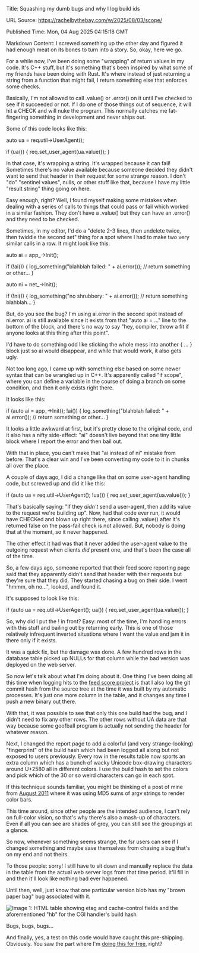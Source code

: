 Title: Squashing my dumb bugs and why I log build ids

URL Source: https://rachelbythebay.com/w/2025/08/03/scope/

Published Time: Mon, 04 Aug 2025 04:15:18 GMT

Markdown Content:
I screwed something up the other day and figured it had enough meat on its bones to turn into a story. So, okay, here we go.

For a while now, I've been doing some "wrapping" of return values in my code. It's C++ stuff, but it's something that's been inspired by what some of my friends have been doing with Rust. It's where instead of just returning a string from a function that might fail, I return something else that enforces some checks.

Basically, I'm not allowed to call .value() or .error() on it until I've checked to see if it succeeded or not. If I do one of those things out of sequence, it will hit a CHECK and will nuke the program. This normally catches me fat-fingering something in development and never ships out.

Some of this code looks like this:

auto ua = req.util->UserAgent();

if (ua()) {
  req.set_user_agent(ua.value());
}

In that case, it's wrapping a string. It's wrapped because it can fail! Sometimes there's no value available because someone decided they didn't want to send that header in their request for some strange reason. I don't "do" "sentinel values", nulls, or other stuff like that, because I have my little "result string" thing going on here.

Easy enough, right? Well, I found myself making some mistakes when dealing with a series of calls to things that could pass or fail which worked in a similar fashion. They don't have a .value() but they can have an .error() and they need to be checked.

Sometimes, in my editor, I'd do a "delete 2-3 lines, then undelete twice, then twiddle the second set" thing for a spot where I had to make two very similar calls in a row. It might look like this:

auto ai = app_->Init();

if (!ai()) {
  log_something("blahblah failed: " + ai.error());
  // return something or other...
}

auto ni = net_->Init();

if (!ni()) {
  log_something("no shrubbery: " + ai.error());
  // return something blahblah...
}

But, do you see the bug? I'm using ai.error in the second spot instead of ni.error. ai is still available since it exists from that "auto ai = ..." line to the bottom of the block, and there's no way to say "hey, compiler, throw a fit if anyone looks at this thing after this point".

I'd have to do something odd like sticking the whole mess into another { ... } block just so ai would disappear, and while that would work, it also gets ugly.

Not too long ago, I came up with something else based on some newer syntax that can be wrangled up in C++. It's apparently called "if scope", where you can define a variable in the course of doing a branch on some condition, and then it only exists right there.

It looks like this:

if (auto ai = app_->Init(); !ai()) {
  log_something("blahblah failed: " + ai.error());
  // return something or other...
}

It looks a little awkward at first, but it's pretty close to the original code, and it also has a nifty side-effect: "ai" doesn't live beyond that one tiny little block where I report the error and then bail out.

With that in place, you can't make that "ai instead of ni" mistake from before. That's a clear win and I've been converting my code to it in chunks all over the place.

A couple of days ago, I did a change like that on some user-agent handling code, but screwed up and did it like this:

if (auto ua = req.util->UserAgent(); !ua()) {
  req.set_user_agent(ua.value());
}

That's basically saying: "if they *didn't* send a user-agent, then add its value to the request we're building up". Now, had that code ever run, it would have CHECKed and blown up right there, since calling .value() after it's returned false on the pass-fail check is not allowed. But, nobody is doing that at the moment, so it never happened.

The other effect it had was that it never added the user-agent value to the outgoing request when clients _did_ present one, and that's been the case all of the time.

So, a few days ago, someone reported that their feed score reporting page said that they apparently didn't send that header with their requests but they're sure that they did. They started chasing a bug on their side. I went "hmmm, oh no...", looked, and found it.

It's supposed to look like this:

if (auto ua = req.util->UserAgent(); ua()) {
  req.set_user_agent(ua.value());
}

So, why did I put the ! in front? Easy: most of the time, I'm handling errors with this stuff and bailing out by returning early. This is one of those relatively infrequent inverted situations where I want the value and jam it in there only if it exists.

It was a quick fix, but the damage was done. A few hundred rows in the database table picked up NULLs for that column while the bad version was deployed on the web server.

So now let's talk about what I'm doing about it. One thing I've been doing all this time when logging hits to the [feed score project](https://rachelbythebay.com/w/2024/05/30/fs/) is that I also log the git commit hash from the source tree at the time it was built by my automatic processes. It's just one more column in the table, and it changes any time I push a new binary out there.

With that, it was possible to see that only this one build had the bug, and I didn't need to fix any other rows. The other rows without UA data are that way because some goofball program is actually not sending the header for whatever reason.

Next, I changed the report page to add a colorful (and very strange-looking) "fingerprint" of the build hash which had been logged all along but not exposed to users previously. Every row in the results table now sports an extra column which has a bunch of wacky Unicode box-drawing characters around U+2580 all in different colors. I use the build hash to set the colors and pick which of the 30 or so weird characters can go in each spot.

If this technique sounds familiar, you might be thinking of a post of mine from [August 2011](https://rachelbythebay.com/w/2011/08/11/stripes/) where it was using MD5 sums of argv strings to render color bars.

This time around, since other people are the intended audience, I can't rely on full-color vision, so that's why there's also a mash-up of characters. Even if all you can see are shades of grey, you can still see the groupings at a glance.

So now, whenever something seems strange, the fsr users can see if I changed something and maybe save themselves from chasing a bug that's on my end and not theirs.

To those people: sorry! I still have to sit down and manually replace the data in the table from the actual web server logs from that time period. It'll fill in and then it'll look like nothing bad ever happened.

Until then, well, just know that one particular version blob has my "brown paper bag" bug associated with it.

![Image 1: HTML table showing etag and cache-control fields and the aforementioned "hb" for the CGI handler's build hash](https://rachelbythebay.com/w/2025/08/03/scope/hb.png)

Bugs, bugs, bugs...

And finally, yes, a test on this code would have caught this pre-shipping. Obviously. You saw the part where I'm [doing this for free,](https://rachelbythebay.com/w/2024/12/17/packets/) right?
